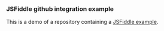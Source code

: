 ### JSFiddle github integration example

This is a demo of a repository containing a [JSFiddle example](https://jsfiddle.net/gh/get/jquery/3.0/jsfiddle/github-demo/contents).
